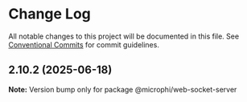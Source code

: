 # Change Log

All notable changes to this project will be documented in this file.
See [Conventional Commits](https://conventionalcommits.org) for commit guidelines.

## 2.10.2 (2025-06-18)

**Note:** Version bump only for package @microphi/web-socket-server
